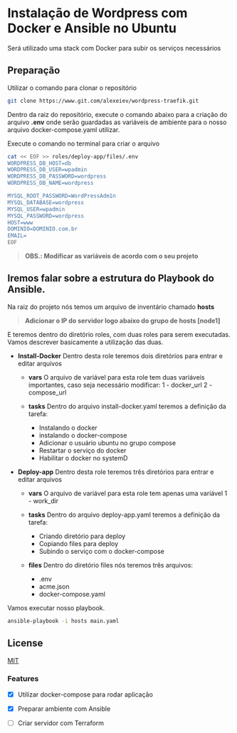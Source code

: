 # Instalação de Wordpress com Docker e Ansible no Ubuntu

Será utilizado uma stack com Docker para subir os serviços necessários
## Preparação

Utilizar o comando para clonar o repositório

```bash
git clone https://www.git.com/alexeiev/wordpress-traefik.git
```

Dentro da raiz do repositório, execute o comando abaixo para a criação do arquivo **.env** onde serão guardadas as variáveis de ambiente para o nosso arquivo docker-compose.yaml utilizar.

Execute o comando no terminal para criar o arquivo
```bash
cat << EOF >> roles/deploy-app/files/.env
WORDPRESS_DB_HOST=db
WORDPRESS_DB_USER=wpadmin
WORDPRESS_DB_PASSWORD=wordpress
WORDPRESS_DB_NAME=wordpress

MYSQL_ROOT_PASSWORD=WordPressAdm1n
MYSQL_DATABASE=wordpress
MYSQL_USER=wpadmin
MYSQL_PASSWORD=wordpress
HOST=www
DOMINIO=DOMINIO.com.br
EMAIL=
EOF
```
> **OBS.: Modificar as variáveis de acordo com o seu projeto**


## Iremos falar sobre a estrutura do Playbook do Ansible.

Na raiz do projeto nós temos um arquivo de inventário chamado **hosts**
> **Adicionar o IP do servidor logo abaixo do grupo de hosts [node1]**

E teremos dentro do diretório roles, com duas roles para serem executadas.
Vamos descrever basicamente a utilização das duas.

* **Install-Docker**
  Dentro desta role teremos dois diretórios para entrar e editar arquivos
  * **vars**
    O arquivo de variável para esta role tem duas variáveis importantes, caso seja necessário modificar:
    1 - docker_url
    2 - compose_url

  * **tasks**
    Dentro do arquivo install-docker.yaml teremos a definição da tarefa:
    - Instalando o docker
    - instalando o docker-compose
    - Adicionar o usuário ubuntu no grupo compose
    - Restartar o serviço do docker
    - Habilitar o docker no systemD

* **Deploy-app**
  Dentro desta role teremos três diretórios para entrar e editar arquivos
  * **vars**
    O arquivo de variável para esta role tem apenas uma variável
    1 - work_dir

  * **tasks**
    Dentro do arquivo deploy-app.yaml teremos a definição da tarefa:
    - Criando diretório para deploy
    - Copiando files para deploy
    - Subindo o serviço com o docker-compose

  * **files**
    Dentro do diretório files nós teremos três arquivos:
    - .env
    - acme.json
    - docker-compose.yaml

    
Vamos executar nosso playbook.

```bash
ansible-playbook -i hosts main.yaml
```



## License
[MIT](https://choosealicense.com/licenses/mit/)


### Features

- [x] Utilizar docker-compose para rodar aplicação
- [x] Preparar ambiente com Ansible
- [ ] Criar servidor com Terraform

